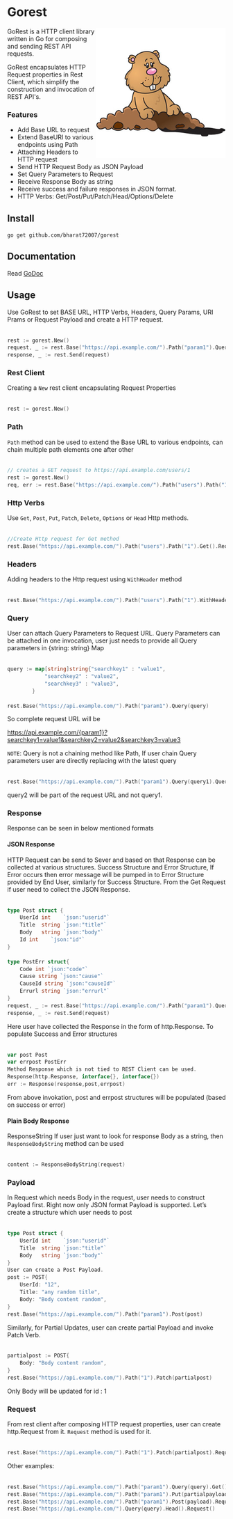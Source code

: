 # Gorest 
<img align="right" src="resource/img/groundhog_rest.jpeg"> 

GoRest is a HTTP client library written in Go for composing and sending REST API requests.

GoRest encapsulates HTTP Request properties in Rest Client, which simplify the construction
and invocation of REST API's.

### Features

* Add Base URL to request
* Extend BaseURI to various endpoints using Path
* Attaching Headers to HTTP request
* Send HTTP Request Body as JSON Payload
* Set Query Parameters to Request
* Receive Response Body as string
* Receive success and failure responses in JSON format.
* HTTP Verbs: Get/Post/Put/Patch/Head/Options/Delete

## Install

    go get github.com/bharat72007/gorest

## Documentation

Read [GoDoc](https://godoc.org/github.com/bharat72007/gorest)

## Usage

Use GoRest to set BASE URL, HTTP Verbs, Headers, Query Params, URI Prams or Request Payload
and create a HTTP request.

```go

rest := gorest.New()
request, _ := rest.Base("https://api.example.com/").Path("param1").Query(query).Request()
response, _ := rest.Send(request)

```

### Rest Client

Creating a `New` rest client encapsulating Request Properties

```go

rest := gorest.New()

```

### Path

`Path` method can be used to extend the Base URL to various endpoints, can chain multiple path elements one after other

```go

// creates a GET request to https://api.example.com/users/1
rest := gorest.New()
req, err := rest.Base("https://api.example.com/").Path("users").Path("1").Request()

```

### Http Verbs

Use `Get`, `Post`, `Put`, `Patch`, `Delete`, `Options` or `Head` Http methods.

```go

//Create Http request for Get method
rest.Base("https://api.example.com/").Path("users").Path("1").Get().Request()

```

### Headers

Adding headers to the Http request using `WithHeader` method

```go

rest.Base("https://api.example.com/").Path("users").Path("1").WithHeader("User-Agent", "REST API Client").Get().Request()

```

### Query

User can attach Query Parameters to Request URL.
Query Parameters can be attached in one invocation, user just needs to provide all Query parameters
in {string: string} Map

```go

query := map[string]string{"searchkey1" : "value1",
            "searchkey2" : "value2",
            "searchkey3" : "value3",
        }

rest.Base("https://api.example.com/").Path("param1").Query(query)

```
So complete request URL will be

https://api.example.com/{param1}?searchkey1=value1&searchkey2=value2&searchkey3=value3

`NOTE`: Query is not a chaining method like Path, If user chain Query parameters user are directly replacing
with the latest query

```go

rest.Base("https://api.example.com/").Path("param1").Query(query1).Query(query2)

```
query2 will be part of the request URL and not query1.

### Response
Response can be seen in below mentioned formats
#### JSON Response
HTTP Request can be send to Sever and based on that Response can be collected at various structures.
Success Structure and Error Structure, If Error occurs then error message will be pumped in to Error Structure
provided by End User, similarly for Success Structure.
From the Get Request if user need to collect the JSON Response.

```go

type Post struct {
    UserId int    `json:"userid"`
    Title  string `json:"title"`
    Body   string `json:"body"`
    Id int    `json:"id"`
}

type PostErr struct{
    Code int `json:"code"`
    Cause string `json:"cause"`
    CauseId string `json:"causeId"`
    Errurl string `json:"errurl"`
}
request, _ := rest.Base("https://api.example.com/").Path("param1").Query(query).Get().Request()
response, _ := rest.Send(request)

```
Here user have collected the Response in the form of http.Response.
To populate Success and Error structures

```go

var post Post
var errpost PostErr
Method Response which is not tied to REST Client can be used.
Response(http.Response, interface{}, interface{})
err := Response(response,post,errpost)

```
From above invokation, post and errpost structures will be populated (based on success or error)


#### Plain Body Response

ResponseString
If user just want to look for response Body as a string, then `ResponseBodyString` method can be used

```go

content := ResponseBodyString(request)

```

### Payload

In Request which needs Body in the request, user needs to construct Payload first.
Right now only JSON format Payload is supported.
Let’s create a structure which user needs to post

```go

type Post struct {
    UserId int    `json:"userid"`
    Title  string `json:"title"`
    Body   string `json:"body"`
}
User can create a Post Payload.
post := POST{
    UserId: "12",
    Title: "any random title",
    Body: "Body content random",
}
rest.Base("https://api.example.com/").Path("param1").Post(post)

```

Similarly, for Partial Updates, user can create partial Payload and invoke Patch Verb.

``` go

partialpost := POST{
    Body: "Body content random",
}
rest.Base("https://api.example.com/").Path("1").Patch(partialpost)

```
Only Body will be updated for id : 1

### Request
From rest client after composing HTTP request properties, user can create http.Request from it.
`Request` method is used for it.

``` go

rest.Base("https://api.example.com/").Path("1").Patch(partialpost).Request() //Will create http.Request out of this Entity.

```
Other examples:

```go

rest.Base("https://api.example.com/").Path("param1").Query(query).Get().Request()
rest.Base("https://api.example.com/").Path("param1").Put(partialpayload).Request()
rest.Base("https://api.example.com/").Path("param1").Post(payload).Request()
rest.Base("https://api.example.com/").Query(query).Head().Request()

```

